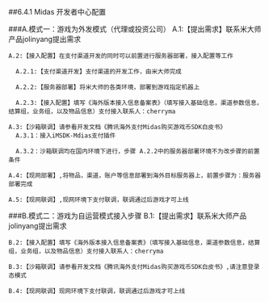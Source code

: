##6.4.1 Midas 开发者中心配置

###A.模式一：游戏为外发模式（代理或投资公司）
    A.1:【提出需求】联系米大师产品jolinyang提出需求
  
    A.2:【接入配置】在支付渠道开发的同时可以前置进行服务器部署，接入配置等工作
  
      A.2.1:【支付渠道开发】支付渠道的开发工作，由米大师完成
    
      A.2.2:【服务器部署】将米大师的各类环境，部署到游戏指定机器上
    
      A.2.3:【接入配置】填写《海外版本接入信息备案表》（填写接入基础信息，渠道参数信息，结算组，业务组，以及物品信息）支付接入联系人：cherryma

    A.3:【沙箱联调】请参看开发文档《腾讯海外支付Midas购买游戏币SDK白皮书》
      A.3.1：接入iMSDK-Mdias支付插件
    
      A.3.2：沙箱联调均在国内环境下进行，步骤 A.2.2中的服务器部署环境不为改步骤的前置条件
   
    A.4:【现网部署】,将物品，渠道，账户等信息部署到海外目标服务器上，前置步骤为：服务器部署完成 
    
    A.5:【现网联调】,现网环境下支付联调，联调通过后游戏才可上线


###B.模式二：游戏为自运营模式接入步骤
    B.1:【提出需求】联系米大师产品jolinyang提出需求
    
    B.2:【接入配置】填写《海外版本接入信息备案表》（填写接入基础信息，渠道参数信息，结算组，业务组，以及物品信息）支付接入联系人：cherryma

    B.3:【沙箱联调】请参看开发文档《腾讯海外支付Midas购买游戏币SDK白皮书》,请注意登录态模式
     
    B.4:【现网联调】现网环境下支付联调，联调通过后游戏才可上线
